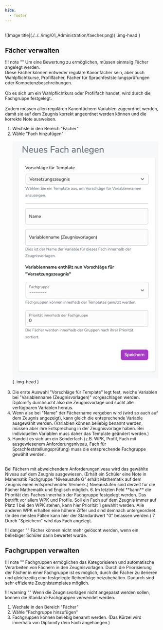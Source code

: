 ```yaml
---
hide:
  - footer
---
```


<br>
![Image title](./../../img/01_Administration/faecher.png){ .img-head }

## Fächer verwalten

!!! note ""
    Um eine Bewertung zu ermöglichen, müssen einmalig Fächer angelegt werden.<br>
    Diese Fächer können entweder reguläre Kanonfächer sein, aber auch Wahlpflichtkurse, Profilfächer, Fächer für Sprachfeststellungsprüfungen oder Kompetenzbeschreibungen. <br><br>
    Ob es sich um ein Wahlpflichtkurs oder Profilfach handet, wird durch die Fachgruppe festgelegt. <br><br>
    Zudem müssen allen regulären Kanonfächern Variablen zugeordnet werden, damit sie auf dem Zeugnis korrekt angeordnet werden können und die korrekte Note ausweisen.


1. Wechsle in den Bereich "Fächer"
2. Wähle "Fach hinzufügen" 
<br><br>
![Image title](../../img/01_Administration/fach_anlegen.png){ .img-head }
<br><br>
3. Die erste Auswahl "Vorschläge für Template" legt fest, welche Variablen bei "Variablenname (Zeugnisvorlagen)" vorgeschlagen werden. Diplomify durchsucht also die Zeugnisvorlage und sucht alle verfügbaren Variablen heraus.
4. Wenn also bei "Name" der Fächername vergeben wird (wird so auch auf dem Zeugnis angezeigt), kann gleich die entsprechende Variable ausgewählt werden. (Variablen können beliebig benannt werden, müssen aber ihre Entsprechung in der Zeugnisvorlage haben. Bei individuellen Variablen muss daher das Template geändert werden.)
5. Handelt es sich um ein Sonderfach (z.B. WPK, Profil, Fach mit ausgewiesenem Anforderungsniveau, Fach für Sprachfeststellungsprüfung) muss die entsprechende Fachgruppe gewählt werden.
<br>
Bei Fächern mit abweichendem Anforderungsniveau wird das gewählte Niveau auf dem Zeugnis ausgewiesen. (Erhält ein Schüler eine Note in Mahematik Fachgruppe "Niveaustufe G" erhält Mathematik auf dem Zeugnis einen entsprechenden Vermerk.) Niveaustufen sind derzeit für die Fächer Mathematik und Englisch möglich.
6. Im letzten Feld **kann** die Priorität des Faches innerhalb der Fachgruppe festgelegt werden. Das betrifft vor allem WPK und Profile. Soll ein Fach auf dem Zeugnis immer auf Platz 1 bei den WPK stehen, kann hier Priorität 1 gewählt werden. Alle anderen WPK erhalten eine höhere Ziffer und sind demnach untergeordnet. (In den meisten Fällen kann hier der Standardwert "0" belassen werden.)
7. Durch "Speichern" wird das Fach angelegt.

!!! danger ""
    Fächer können nicht mehr gelöscht werden, wenn ein beliebiger Schüler darin bewertet wurde.
<br>


## Fachgruppen verwalten

!!! note ""
    Fachgruppen ermöglichen das Kategorisieren und automatische Verarbeiten von Fächern in den Zeugnisvorlagen. 
    Durch die Priorisierung der Fächer in einer Fachgruppe ist es möglich, durch die Fächer zu iterieren und gleichzeitig eine festgelegte Reihenfolge beizubehalten. Dadurch sind sehr effiziente Zeugnistemplates möglich.<br>

!!! warning ""
    Wenn die Zeugnisvorlagen nicht angepasst werden sollen, können die Standard-Fachgruppen verwendet werden.

1. Wechsle in den Bereich "Fächer"
2. Wähle "Fachgruppe hinzufügen"
3. Fachgruppen können beliebig benannt werden. (Das Kürzel wird innerhalb von Diplomify dem Fach angehangen.)
